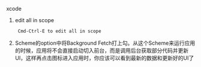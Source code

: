 xcode 

1. edit all in scope

		Cmd-Ctrl-E to edit all in scope
		
2. Scheme的option中将Background Fetch打上勾。从这个Scheme来运行应用的时候，应用将不会直接启动切入前台，而是调用后台获取部分代码并更新UI，这样再点击图标进入应用时，你应该可以看到最新的数据和更新好的UI了
